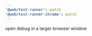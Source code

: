 ```yaml
---
'@web/test-runner': patch
'@web/test-runner-chrome': patch
---
```


open debug in a larger browser window
